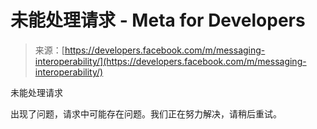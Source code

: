 <!--yml

category: 未分类

date: 2024-05-29 12:10:52

-->

# 未能处理请求 - Meta for Developers

> 来源：[https://developers.facebook.com/m/messaging-interoperability/](https://developers.facebook.com/m/messaging-interoperability/)

未能处理请求

出现了问题，请求中可能存在问题。我们正在努力解决，请稍后重试。

